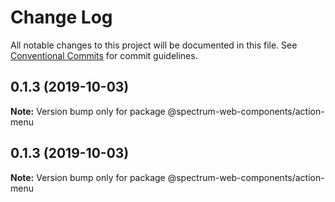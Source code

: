 # Change Log

All notable changes to this project will be documented in this file.
See [Conventional Commits](https://conventionalcommits.org) for commit guidelines.

## 0.1.3 (2019-10-03)

**Note:** Version bump only for package @spectrum-web-components/action-menu

## 0.1.3 (2019-10-03)

**Note:** Version bump only for package @spectrum-web-components/action-menu
